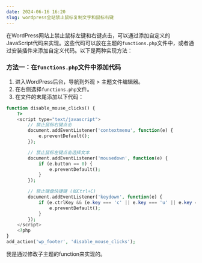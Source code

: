 ```yaml
---
date: 2024-06-16 16:20
slug: wordpress全站禁止鼠标复制文字和鼠标右键
---
```


在WordPress网站上禁止鼠标左键和右键点击，可以通过添加自定义的JavaScript代码来实现。这些代码可以放在主题的`functions.php`文件中，或者通过安装插件来添加自定义代码。以下是两种实现方法：

### 方法一：在`functions.php`文件中添加代码

1. 进入WordPress后台，导航到外观 > 主题文件编辑器。
2. 在右侧选择`functions.php`文件。
3. 在文件的末尾添加以下代码：

<!-- truncate -->

```php
function disable_mouse_clicks() {
    ?>
    <script type="text/javascript">
        // 禁止鼠标右键点击
        document.addEventListener('contextmenu', function(e) {
            e.preventDefault();
        });

        // 禁止鼠标左键点击选择文本
        document.addEventListener('mousedown', function(e) {
            if (e.button == 0) {
                e.preventDefault();
            }
        });

        // 禁止键盘快捷键 (如Ctrl+C)
        document.addEventListener('keydown', function(e) {
            if (e.ctrlKey && (e.key === 'c' || e.key === 'u' || e.key === 's' || e.key === 'a')) {
                e.preventDefault();
            }
        });
    </script>
    <?php
}
add_action('wp_footer', 'disable_mouse_clicks');

```

我是通过修改子主题的function来实现的。
